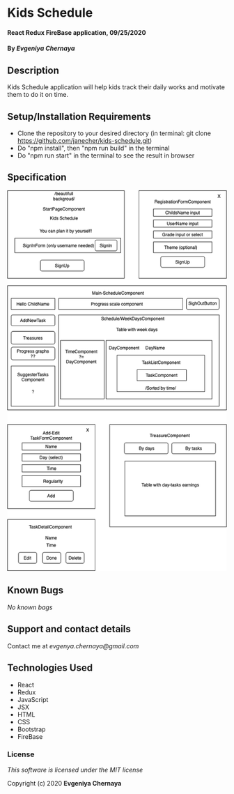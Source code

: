 # Kids Schedule

#### React Redux FireBase application, 09/25/2020

#### By _**Evgeniya Chernaya**_

## Description

Kids Schedule application will help kids track their daily works and motivate them to do it on time. 

## Setup/Installation Requirements

* Clone the repository to your desired directory (in terminal: git clone https://github.com/janecher/kids-schedule.git)
* Do "npm install", then "npm run build" in the terminal
* Do "npm run start" in the terminal to see the result in browser

## Specification

<img src="public/component-tree.png"/><br>

## Known Bugs

_No known bags_

## Support and contact details

Contact me at _evgenya.chernaya@gmail.com_

## Technologies Used

  * React
  * Redux
  * JavaScript
  * JSX
  * HTML
  * CSS
  * Bootstrap
  * FireBase

### License

_This software is licensed under the MIT license_

Copyright (c) 2020 **Evgeniya Chernaya**
